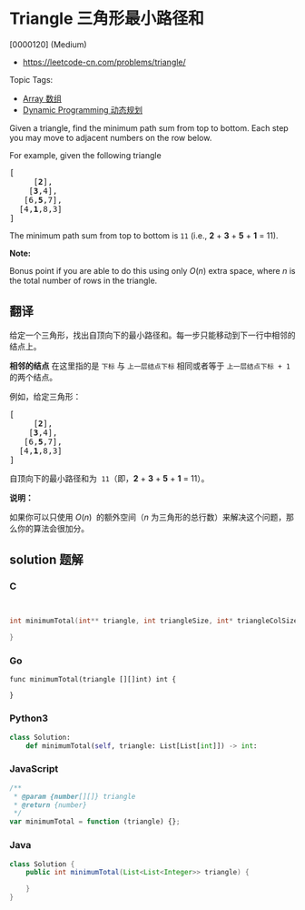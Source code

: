 # Triangle 三角形最小路径和

[0000120] (Medium)

- https://leetcode-cn.com/problems/triangle/

Topic Tags:

- [Array 数组](https://leetcode-cn.com/tag/array/)
- [Dynamic Programming 动态规划](https://leetcode-cn.com/tag/dynamic-programming/)

Given a triangle, find the minimum path sum from top to bottom. Each step you may move to adjacent numbers on the row below.

For example, given the following triangle

<pre>[
     [<strong>2</strong>],
    [<strong>3</strong>,4],
   [6,<strong>5</strong>,7],
  [4,<strong>1</strong>,8,3]
]
</pre>

The minimum path sum from top to bottom is `11` (i.e., **2** + **3** + **5** + **1** = 11).

**Note:**

Bonus point if you are able to do this using only _O_(_n_) extra space, where _n_ is the total number of rows in the triangle.

## 翻译

给定一个三角形，找出自顶向下的最小路径和。每一步只能移动到下一行中相邻的结点上。

**相邻的结点** 在这里指的是 `下标` 与 `上一层结点下标` 相同或者等于 `上一层结点下标 + 1` 的两个结点。

例如，给定三角形：

<pre>[
     [<strong>2</strong>],
    [<strong>3</strong>,4],
   [6,<strong>5</strong>,7],
  [4,<strong>1</strong>,8,3]
]
</pre>

自顶向下的最小路径和为  `11`（即，**2** + **3** + **5** + **1** = 11）。

**说明：**

如果你可以只使用 _O_(_n_)  的额外空间（_n_ 为三角形的总行数）来解决这个问题，那么你的算法会很加分。

## solution 题解

### C

```c


int minimumTotal(int** triangle, int triangleSize, int* triangleColSize){

}


```

### Go

```golang
func minimumTotal(triangle [][]int) int {

}
```

### Python3

```python
class Solution:
    def minimumTotal(self, triangle: List[List[int]]) -> int:
```

### JavaScript

```javascript
/**
 * @param {number[][]} triangle
 * @return {number}
 */
var minimumTotal = function (triangle) {};
```

### Java

```java
class Solution {
    public int minimumTotal(List<List<Integer>> triangle) {

    }
}
```
